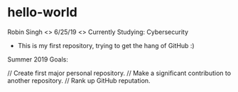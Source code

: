 # hello-world


 Robin Singh <> 6/25/19 <> Currently Studying: Cybersecurity
 
 - This is my first repository, trying to get the hang of GitHub :)
 
 Summer 2019 Goals:
 
  // Create first major personal repository.
  // Make a significant contribution to another repository.
  // Rank up GitHub reputation.
